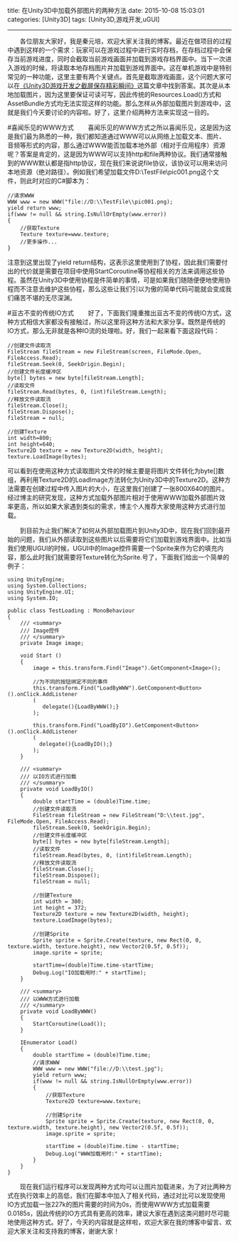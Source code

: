 title: 在Unity3D中加载外部图片的两种方法
date: 2015-10-08 15:03:01
categories: [Unity3D]
tags: [Unity3D,游戏开发,uGUI]

---
&emsp;&emsp;各位朋友大家好，我是秦元培，欢迎大家关注我的博客。最近在做项目的过程中遇到这样的一个需求：玩家可以在游戏过程中进行实时存档，在存档过程中会保存当前游戏进度，同时会截取当前游戏画面并加载到游戏存档界面中。当下一次进入游戏的时候，将读取本地存档图片并加载到游戏界面中。这在单机游戏中是特别常见的一种功能，这里主要有两个关键点。首先是截取游戏画面，这个问题大家可以在[《Unity3D游戏开发之截屏保存精彩瞬间》](http://blog.csdn.net/qinyuanpei/article/details/39185195)这篇文章中找到答案。其次是从本地加载图片，因为这里要保证可读可写，因此传统的Resources.Load()方式和AssetBundle方式均无法实现这样的功能。那么怎样从外部加载图片到游戏中，这就是我们今天要讨论的内容啦。好了，这里介绍两种方法来实现这一目的。


<!--more-->

#喜闻乐见的WWW方式
&emsp;&emsp;喜闻乐见的WWW方式之所以喜闻乐见，这是因为这是我们最为熟悉的一种，我们都知道通过WWW可以从网络上加载文本、图片、音频等形式的内容，那么通过WWW能否加载本地外部（相对于应用程序）资源呢？答案是肯定的，这是因为WWW可以支持http和file两种协议。我们通常接触到的WWW默认都是指http协议，现在我们来说说file协议，该协议可以用来访问本地资源（绝对路径）。例如我们希望加载文件D:\TestFile\pic001.png这个文件，则此时对应的C#脚本为：

```
//请求WWW
WWW www = new WWW("file://D:\\TestFile\\pic001.png);
yield return www;        
if(www != null && string.IsNullOrEmpty(www.error))
{
    //获取Texture
    Texture texture=www.texture;   
    //更多操作...       
}
```
注意到这里出现了yield return结构，这表示这里使用到了协程，因此我们需要付出的代价就是需要在项目中使用StartCoroutine等协程相关的方法来调用这些协程。虽然在Unity3D中使用协程是件简单的事情，可是如果我们随随便便地使用协程而不注意去维护这些协程，那么这些让我们引以为傲的简单代码可能就会变成我们痛苦不堪的无尽深渊。

#亘古不变的传统IO方式
&emsp;&emsp;好了，下面我们隆重推出亘古不变的传统IO方式，这种方式相信大家都没有接触过，所以这里将这种方法和大家分享。既然是传统的IO方式，那么无非就是各种IO流的处理啦。好，我们一起来看下面这段代码：

```
//创建文件读取流
FileStream fileStream = new FileStream(screen, FileMode.Open, FileAccess.Read);
fileStream.Seek(0, SeekOrigin.Begin);
//创建文件长度缓冲区
byte[] bytes = new byte[fileStream.Length]; 
//读取文件
fileStream.Read(bytes, 0, (int)fileStream.Length);
//释放文件读取流
fileStream.Close();
fileStream.Dispose();
fileStream = null;

//创建Texture
int width=800;
int height=640;
Texture2D texture = new Texture2D(width, height);
texture.LoadImage(bytes);
```

可以看到在使用这种方式读取图片文件的时候主要是将图片文件转化为byte[]数组，再利用Texture2D的LoadImage方法转化为Unity3D中的Texture2D。这种方法需要在创建过程中传入图片的大小，在这里我们创建了一张800X640的图片。经过博主的研究发现，这种方式加载外部图片相对于使用WWW加载外部图片效率更高，所以如果大家遇到类似的需求，博主个人推荐大家使用这种方式进行加载。

&emsp;&emsp;到目前为止我们解决了如何从外部加载图片到Unity3D中，现在我们回到最开始的问题，我们从外部读取到这些图片以后需要将它们加载到游戏界面中。比如当我们使用UGUI的时候，UGUI中的Image控件需要一个Sprite来作为它的填充内容，那么此时我们就需要将Texture转化为Sprite.号了，下面我们给出一个简单的例子：

```
using UnityEngine;
using System.Collections;
using UnityEngine.UI;
using System.IO;

public class TestLoading : MonoBehaviour 
{
    /// <summary>
    /// Image控件
    /// </summary>
    private Image image;

	void Start () 
    {
        image = this.transform.Find("Image").GetComponent<Image>();

        //为不同的按钮绑定不同的事件
        this.transform.Find("LoadByWWW").GetComponent<Button>().onClick.AddListener
        (
           delegate(){LoadByWWW();}
        );

        this.transform.Find("LoadByIO").GetComponent<Button>().onClick.AddListener
        (
          delegate(){LoadByIO();}
        );
	}

    /// <summary>
    /// 以IO方式进行加载
    /// </summary>
    private void LoadByIO()
    {
        double startTime = (double)Time.time;
        //创建文件读取流
        FileStream fileStream = new FileStream("D:\\test.jpg", FileMode.Open, FileAccess.Read);
        fileStream.Seek(0, SeekOrigin.Begin);
        //创建文件长度缓冲区
        byte[] bytes = new byte[fileStream.Length];
        //读取文件
        fileStream.Read(bytes, 0, (int)fileStream.Length);
        //释放文件读取流
        fileStream.Close();
        fileStream.Dispose();
        fileStream = null;

        //创建Texture
        int width = 300;
        int height = 372;
        Texture2D texture = new Texture2D(width, height);
        texture.LoadImage(bytes);

        //创建Sprite
        Sprite sprite = Sprite.Create(texture, new Rect(0, 0, texture.width, texture.height), new Vector2(0.5f, 0.5f));
        image.sprite = sprite;

        startTime=(double)Time.time-startTime;
        Debug.Log("IO加载用时:" + startTime);
    }

    /// <summary>
    /// 以WWW方式进行加载
    /// </summary>
    private void LoadByWWW()
    {
        StartCoroutine(Load());
    }

    IEnumerator Load()
    {
        double startTime = (double)Time.time;
        //请求WWW
        WWW www = new WWW("file://D:\\test.jpg");
        yield return www;        
        if(www != null && string.IsNullOrEmpty(www.error))
        {
            //获取Texture
            Texture2D texture=www.texture;

            //创建Sprite
            Sprite sprite = Sprite.Create(texture, new Rect(0, 0, texture.width, texture.height), new Vector2(0.5f, 0.5f));
            image.sprite = sprite;

            startTime = (double)Time.time - startTime;
            Debug.Log("WWW加载用时:" + startTime);
        }
    }
}

```
&emsp;&emsp;现在我们运行程序可以发现两种方式均可以让图片加载进来，为了对比两种方式在执行效率上的高低，我们在脚本中加入了相关代码，通过对比可以发现使用IO方式加载一张227k的图片需要的时间为0s，而使用WWW方式加载需要0.0185s，因此传统的IO方式具有更高的效率，建议大家在遇到这类问题时尽可能地使用这种方式。好了，今天的内容就是这样啦，欢迎大家在我的博客中留言、欢迎大家关注和支持我的博客，谢谢大家！



